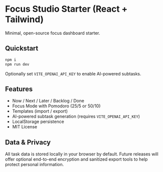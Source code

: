 # Focus Studio Starter (React + Tailwind)

Minimal, open-source focus dashboard starter.

## Quickstart
```bash
npm i
npm run dev
```

Optionally set `VITE_OPENAI_API_KEY` to enable AI-powered subtasks.

## Features
- Now / Next / Later / Backlog / Done
- Focus Mode with Pomodoro (25/5 or 50/10)
- Templates (import / export)
- AI-powered subtask generation (requires `VITE_OPENAI_API_KEY`)
- LocalStorage persistence
- MIT License

## Data & Privacy

All task data is stored locally in your browser by default. Future
releases will offer optional end-to-end encryption and sanitized export
tools to help protect personal information.
